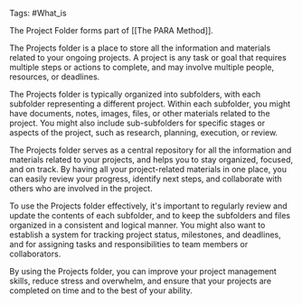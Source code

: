 
Tags: #What_is 

The Project Folder forms part of [[The PARA Method]]. 

The Projects folder is a place to store all the information and materials related to your ongoing projects. A project is any task or goal that requires multiple steps or actions to complete, and may involve multiple people, resources, or deadlines.

The Projects folder is typically organized into subfolders, with each subfolder representing a different project. Within each subfolder, you might have documents, notes, images, files, or other materials related to the project. You might also include sub-subfolders for specific stages or aspects of the project, such as research, planning, execution, or review.

The Projects folder serves as a central repository for all the information and materials related to your projects, and helps you to stay organized, focused, and on track. By having all your project-related materials in one place, you can easily review your progress, identify next steps, and collaborate with others who are involved in the project.

To use the Projects folder effectively, it's important to regularly review and update the contents of each subfolder, and to keep the subfolders and files organized in a consistent and logical manner. You might also want to establish a system for tracking project status, milestones, and deadlines, and for assigning tasks and responsibilities to team members or collaborators.

By using the Projects folder, you can improve your project management skills, reduce stress and overwhelm, and ensure that your projects are completed on time and to the best of your ability.